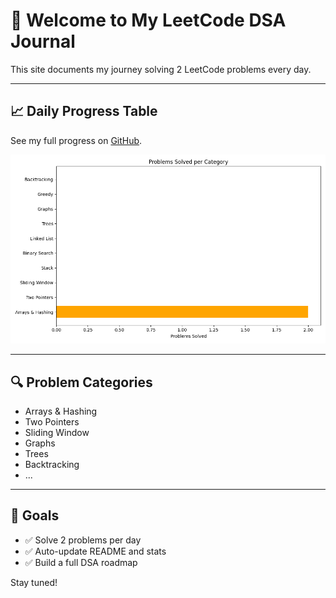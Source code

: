 # 👋 Welcome to My LeetCode DSA Journal

This site documents my journey solving 2 LeetCode problems every day.

---

## 📈 Daily Progress Table

See my full progress on [GitHub](https://github.com/YashShelar007/leetcode-dsa-journal#-daily-progress).

![Problems per Category](../chart.png)

---

## 🔍 Problem Categories

- Arrays & Hashing
- Two Pointers
- Sliding Window
- Graphs
- Trees
- Backtracking
- ...

---

## 🚀 Goals

- ✅ Solve 2 problems per day
- ✅ Auto-update README and stats
- ✅ Build a full DSA roadmap

Stay tuned!
